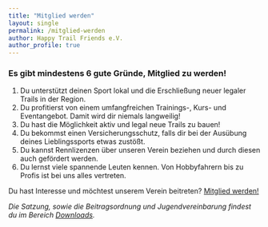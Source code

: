 ```yaml
---
title: "Mitglied werden"
layout: single
permalink: /mitglied-werden
author: Happy Trail Friends e.V.
author_profile: true
---
```


### Es gibt mindestens 6 gute Gründe, Mitglied zu werden!

1. Du unterstützt deinen Sport lokal und die Erschließung neuer legaler Trails in der Region.
2. Du profitierst von einem umfangfreichen Trainings-, Kurs- und Eventangebot. Damit wird dir niemals langweilig!
3. Du hast die Möglichkeit aktiv und legal neue Trails zu bauen!
4. Du bekommst einen Versicherungsschutz, falls dir bei der Ausübung deines Lieblingssports etwas zustößt.
5. Du kannst Rennlizenzen über unseren Verein beziehen und durch diesen auch gefördert werden.
6. Du lernst viele spannende Leuten kennen. Von Hobbyfahrern bis zu Profis ist bei uns alles vertreten.

Du hast Interesse und möchtest unserem Verein beitreten?
<a href="https://mitgliedsantrag.htfev.de" class="btn btn--primary">Mitglied werden!</a>

*Die Satzung, sowie die Beitragsordnung und Jugendvereinbarung findest du im Bereich [Downloads](/downloads).*